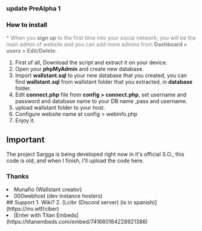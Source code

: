 ### update PreAlpha 1

<h3 style="color: black;font-size: auto;">How to install</h3>
			<p style="color: gray">* When you <b>sign up</b> to the first time into your social network, you will be the main admin of website and you can add more admins from <b>Dashboard > users > Edit/Delete </b>.</p>
<ol type="1">
	<li>First of all, Download the script and extract it on your device.</li>
	<li>Open your <b>phpMyAdmin</b> and create new database.</li>
	<li>Import <b>wallstant.sql</b> to your new database that you created, you can find <b>wallstant.sql</b> from wallstant folder that you extracted, in <b>database</b> folder.</li>
	<li>Edit <b>connect.php</b> file from <b>config &gt; connect.php</b>, set username and password and database name to your DB name ,pass and username.</li>
	<li>upload wallstant folder to your host.</li>
        <li>Configure website name at config > webinfo.php</li>
	<li>Enjoy it.</li>
</ol>

## Important
The project Sargga is being developed right now in it's official S.O., this code is old, and when I finish, I'll upload the code here.
### Thanks
<li>Munafio (Wallstant creator)</li>
<li>000webhost (dev instance hosters)</li>
## Support
1. Wiki?
2. [Lcibr (Discord server) (is in spanish)](https://inv.wtf/ciber)
<li>[Enter with Titan Embeds](https://titanembeds.com/embed/741660184228921386)</li>
